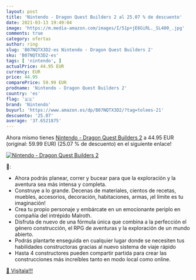 ```yaml
---
layout: post
title: 'Nintendo - Dragon Quest Builders 2 al 25.07 % de descuento'
date: 2021-03-13 19:49:04
image: 'https://m.media-amazon.com/images/I/51p+jE6GiRL._SL400_.jpg'
comments: true
category: ofertas
author: ring
slug: 'B07NQTX3D2-es Nintendo - Dragon Quest Builders 2'
sku: 'B07NQTX3D2-es'
tags: [ 'nintendo', ]
actualPrice: 44.95 EUR
currency: EUR
price: 44.95
comparePrice: 59.99 EUR
prodname: 'Nintendo - Dragon Quest Builders 2'
country: 'es'
flag: '🇪🇸'
brand: 'Nintendo'
buyurl: 'https://www.amazon.es/dp/B07NQTX3D2/?tag=tolees-21'
descuento: '25.07'
average: '37.6521875'
---
```


Ahora mismo tienes [Nintendo - Dragon Quest Builders 2](https://www.amazon.es/dp/B07NQTX3D2/?tag=tolees-21) a 44.95 EUR (original: 59.99 EUR) (25.07 %  de descuento) en el siguiente enlace!

[![Nintendo - Dragon Quest Builders 2](https://m.media-amazon.com/images/I/51p+jE6GiRL._SL400_.jpg)](https://www.amazon.es/dp/B07NQTX3D2/?tag=tolees-21)

🔎:

- Ahora podrás planear, correr y bucear para que la exploración y la aventura sea más intensa y completa.
- Construye a lo grande. Decenas de materiales, cientos de recetas, muebles, accesorios, decoración, habitaciones, armas, ¡el límite es tu imaginación!
- Crea tu propio personaje y embárcate en un emocionante periplo en compañía del intrépido Malroth.
- Disfruta de nuevo de una fórmula única que combina a la perfección el género construcción, el RPG de aventuras y la exploración de un mundo abierto.
- Podrás plantarte enseguida en cualquier lugar donde se necesiten tus habilidades constructoras gracias al nuevo sistema de viaje rápido
- Hasta 4 constructores pueden compartir partida para crear las construcciones más increíbles tanto en modo local como online.

[🛒 Visítala!!!](https://www.amazon.es/dp/B07NQTX3D2/?tag=tolees-21)
